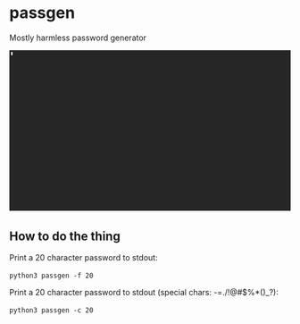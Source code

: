 # passgen
Mostly harmless password generator

![Screencast](screencast.gif)

## How to do the thing
Print a 20 character password to stdout:

`python3 passgen -f 20`


Print a 20 character password to stdout (special chars: -=./!@#$%*()_?):

`python3 passgen -c 20`
